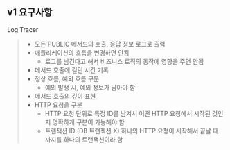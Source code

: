 v1 요구사항
--
Log Tracer
> * 모든 PUBLIC 메서드의 호출, 응답 정보 로그로 출력
> * 애플리케이션의 흐름을 변경하면 안됨
>   * 로그를 남긴다고 해서 비즈니스 로직의 동작에 영향을 주면 안됨
> * 메서드 호출에 걸린 시간 기록
> * 정상 흐름, 예외 흐름 구분
>   * 예외 발생 시, 예외 정보가 남아야 함
> * 메서드 호출의 깊이 표현
> * HTTP 요청을 구분
>   * HTTP 요청 단위로 특정 ID를 남겨서 어떤 HTTP 요청에서 시작된 것인지 명확하게 구분이 가능해야 함
>   * 트랜잭션 ID (DB 트랜젝션 X) 하나의 HTTP 요청이 시작해서 끝날 때 까지를 하나의 트랜잭션이라 함